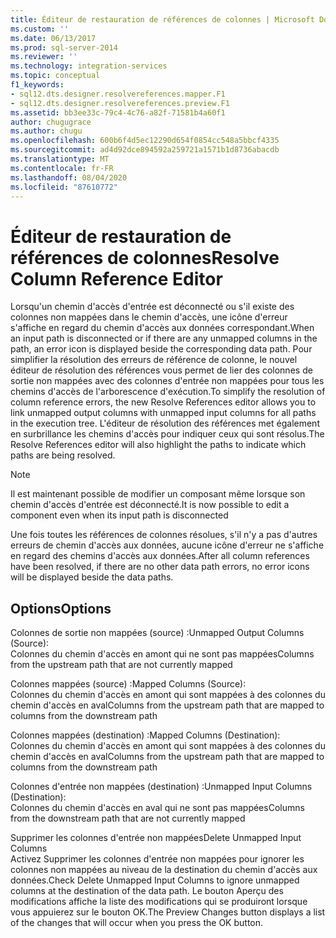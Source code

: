 ```yaml
---
title: Éditeur de restauration de références de colonnes | Microsoft Docs
ms.custom: ''
ms.date: 06/13/2017
ms.prod: sql-server-2014
ms.reviewer: ''
ms.technology: integration-services
ms.topic: conceptual
f1_keywords:
- sql12.dts.designer.resolvereferences.mapper.F1
- sql12.dts.designer.resolvereferences.preview.F1
ms.assetid: bb3ee33c-79c4-4c76-a82f-71581b4a60f1
author: chugugrace
ms.author: chugu
ms.openlocfilehash: 600b6f4d5ec12290d654f0854cc548a5bbcf4335
ms.sourcegitcommit: ad4d92dce894592a259721a1571b1d8736abacdb
ms.translationtype: MT
ms.contentlocale: fr-FR
ms.lasthandoff: 08/04/2020
ms.locfileid: "87610772"
---
```

# <a name="resolve-column-reference-editor"></a><span data-ttu-id="d8931-102">Éditeur de restauration de références de colonnes</span><span class="sxs-lookup"><span data-stu-id="d8931-102">Resolve Column Reference Editor</span></span>
  <span data-ttu-id="d8931-103">Lorsqu'un chemin d'accès d'entrée est déconnecté ou s'il existe des colonnes non mappées dans le chemin d'accès, une icône d'erreur s'affiche en regard du chemin d'accès aux données correspondant.</span><span class="sxs-lookup"><span data-stu-id="d8931-103">When an input path is disconnected or if there are any unmapped columns in the path, an error icon is displayed beside the corresponding data path.</span></span> <span data-ttu-id="d8931-104">Pour simplifier la résolution des erreurs de référence de colonne, le nouvel éditeur de résolution des références vous permet de lier des colonnes de sortie non mappées avec des colonnes d'entrée non mappées pour tous les chemins d'accès de l'arborescence d'exécution.</span><span class="sxs-lookup"><span data-stu-id="d8931-104">To simplify the resolution of column reference errors, the new Resolve References editor allows you to link unmapped output columns with unmapped input columns for all paths in the execution tree.</span></span> <span data-ttu-id="d8931-105">L'éditeur de résolution des références met également en surbrillance les chemins d'accès pour indiquer ceux qui sont résolus.</span><span class="sxs-lookup"><span data-stu-id="d8931-105">The Resolve References editor will also highlight the paths to indicate which paths are being resolved.</span></span>  
  
> [!NOTE]  
>  <span data-ttu-id="d8931-106">Il est maintenant possible de modifier un composant même lorsque son chemin d'accès d'entrée est déconnecté.</span><span class="sxs-lookup"><span data-stu-id="d8931-106">It is now possible to edit a component even when its input path is disconnected</span></span>  
  
 <span data-ttu-id="d8931-107">Une fois toutes les références de colonnes résolues, s'il n'y a pas d'autres erreurs de chemin d'accès aux données, aucune icône d'erreur ne s'affiche en regard des chemins d'accès aux données.</span><span class="sxs-lookup"><span data-stu-id="d8931-107">After all column references have been resolved, if there are no other data path errors, no error icons will be displayed beside the data paths.</span></span>  
  
## <a name="options"></a><span data-ttu-id="d8931-108">Options</span><span class="sxs-lookup"><span data-stu-id="d8931-108">Options</span></span>  
 <span data-ttu-id="d8931-109">Colonnes de sortie non mappées (source) :</span><span class="sxs-lookup"><span data-stu-id="d8931-109">Unmapped Output Columns (Source):</span></span>  
 <span data-ttu-id="d8931-110">Colonnes du chemin d'accès en amont qui ne sont pas mappées</span><span class="sxs-lookup"><span data-stu-id="d8931-110">Columns from the upstream path that are not currently mapped</span></span>  
  
 <span data-ttu-id="d8931-111">Colonnes mappées (source) :</span><span class="sxs-lookup"><span data-stu-id="d8931-111">Mapped Columns (Source):</span></span>  
 <span data-ttu-id="d8931-112">Colonnes du chemin d'accès en amont qui sont mappées à des colonnes du chemin d'accès en aval</span><span class="sxs-lookup"><span data-stu-id="d8931-112">Columns from the upstream path that are mapped to columns from the downstream path</span></span>  
  
 <span data-ttu-id="d8931-113">Colonnes mappées (destination) :</span><span class="sxs-lookup"><span data-stu-id="d8931-113">Mapped Columns (Destination):</span></span>  
 <span data-ttu-id="d8931-114">Colonnes du chemin d'accès en amont qui sont mappées à des colonnes du chemin d'accès en aval</span><span class="sxs-lookup"><span data-stu-id="d8931-114">Columns from the upstream path that are mapped to columns from the downstream path</span></span>  
  
 <span data-ttu-id="d8931-115">Colonnes d'entrée non mappées (destination) :</span><span class="sxs-lookup"><span data-stu-id="d8931-115">Unmapped Input Columns (Destination):</span></span>  
 <span data-ttu-id="d8931-116">Colonnes du chemin d'accès en aval qui ne sont pas mappées</span><span class="sxs-lookup"><span data-stu-id="d8931-116">Columns from the downstream path that are not currently mapped</span></span>  
  
 <span data-ttu-id="d8931-117">Supprimer les colonnes d'entrée non mappées</span><span class="sxs-lookup"><span data-stu-id="d8931-117">Delete Unmapped Input Columns</span></span>  
 <span data-ttu-id="d8931-118">Activez Supprimer les colonnes d'entrée non mappées pour ignorer les colonnes non mappées au niveau de la destination du chemin d'accès aux données.</span><span class="sxs-lookup"><span data-stu-id="d8931-118">Check Delete Unmapped Input Columns to ignore unmapped columns at the destination of the data path.</span></span> <span data-ttu-id="d8931-119">Le bouton Aperçu des modifications affiche la liste des modifications qui se produiront lorsque vous appuierez sur le bouton OK.</span><span class="sxs-lookup"><span data-stu-id="d8931-119">The Preview Changes button displays a list of the changes that will occur when you press the OK button.</span></span>  
  
  
